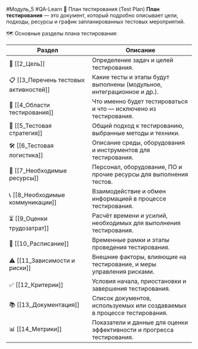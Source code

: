 #Модуль_5 #QA-Learn
📝 План тестирования (Test Plan)
**План тестирования** — это документ, который подробно описывает цели, подходы, ресурсы и график запланированных тестовых мероприятий.

🗺️ Основные разделы плана тестирования:

|Раздел|Описание|
|---|---|
|🥅 [[2_Цель]]|Определение задач и целей тестирования.|
|📋 [[3_Перечень тестовых активностей]]|Какие тесты и этапы будут выполнены (модульное, интеграционное и др.).|
|🎯 [[4_Области тестирования]]|Что именно будет тестироваться и что — исключено из тестирования.|
|🧭 [[5_Тестовая стратегия]]|Общий подход к тестированию, выбранные методы и техники.|
|🛠️ [[6_Тестовая логистика]]|Описание среды, оборудования и инструментов для тестирования.|
|👥 [[7_Необходимые ресурсы]]|Персонал, оборудование, ПО и прочие ресурсы для выполнения тестов.|
|📞 [[8_Необходимые коммуникации]]|Взаимодействие и обмен информацией в процессе тестирования.|
|⏳ [[9_Оценки трудозатрат]]|Расчёт времени и усилий, необходимых для выполнения тестирования.|
|📅 [[10_Расписание]]|Временные рамки и этапы проведения тестирования.|
|⚠️ [[11_Зависимости и риски]]|Внешние факторы, влияющие на тестирование, и меры управления рисками.|
|✅ [[12_Критерии]]|Условия начала, приостановки и завершения тестирования.|
|📚 [[13_Документация]]|Список документов, используемых или создаваемых в процессе тестирования.|
|📊 [[14_Метрики]]|Показатели и данные для оценки эффективности и прогресса тестирования.|